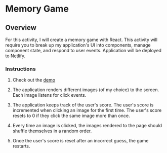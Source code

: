 # Memory Game

## Overview

For this activity, I will create a memory game with React. This activity will require you to break up my application's UI into components, manage component state, and respond to user events. Application will be deployed to Netlify.

### Instructions

1. Check out the [demo](https://clicky-game.netlify.com/)

2. The application renders different images (of my choice) to the screen. Each image listens for click events.

4. The application keeps track of the user's score. The user's score is incremented when clicking an image for the first time. The user's score resets to 0 if they click the same image more than once.

5. Every time an image is clicked, the images rendered to the page should shuffle themselves in a random order.

6. Once the user's score is reset after an incorrect guess, the game restarts.


